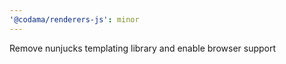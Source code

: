 ```yaml
---
'@codama/renderers-js': minor
---
```


Remove nunjucks templating library and enable browser support
